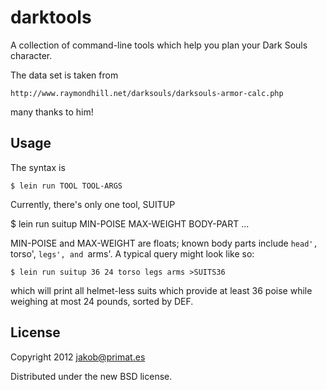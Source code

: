 # darktools

A collection of command-line tools which help you plan your Dark Souls
character.

The data set is taken from

    http://www.raymondhill.net/darksouls/darksouls-armor-calc.php

many thanks to him!

## Usage
The syntax is

    $ lein run TOOL TOOL-ARGS

Currently, there's only one tool, SUITUP

   $ lein run suitup MIN-POISE MAX-WEIGHT BODY-PART ...

MIN-POISE and MAX-WEIGHT are floats; known body parts include `head',
`torso', `legs', and `arms'.
A typical query might look like so:

    $ lein run suitup 36 24 torso legs arms >SUITS36

which will print all helmet-less suits which provide at least 36 poise
while weighing at most 24 pounds, sorted by DEF.

## License
Copyright 2012 jakob@primat.es

Distributed under the new BSD license.

